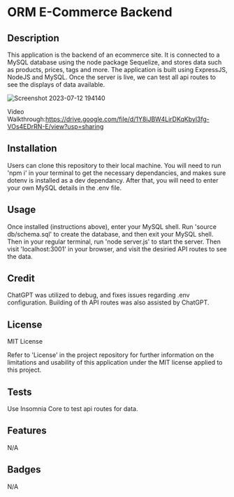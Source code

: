 # ORM E-Commerce Backend

## Description

This application is the backend of an ecommerce site. It is connected to a MySQL database using the node package Sequelize, and stores data such as products, prices, tags and more. The application is built using ExpressJS, NodeJS and MySQL. Once the server is live, we can test all api routes to see the displays of data available.

![Screenshot 2023-07-12 194140](https://github.com/ThomasSzentirmay/ORM-ecommerce-backend/assets/132217664/fd4aca31-9a15-476f-ad08-b7dbf947941d)

Video Walkthrough:https://drive.google.com/file/d/1Y8iJBW4LirDKqKbyl3fg-VOs4EDrRN-E/view?usp=sharing

## Installation

Users can clone this repository to their local machine. You will need to run 'npm i' in your terminal to get the necessary dependancies, and makes sure dotenv is installed as a dev dependancy. After that, you will need to enter your own MySQL details in the .env file.

## Usage

Once installed (instructions above), enter your MySQL shell. Run 'source db/schema.sql' to create the database, and then exit your MySQL shell. Then in your regular terminal, run 'node server.js' to start the server. Then visit 'localhost:3001' in your browser, and visit the desiried API routes to see the data.

## Credit

ChatGPT was utilized to debug, and fixes issues regarding .env configuration. Building of th API routes was also assisted by ChatGPT.

## License

MIT License

Refer to 'License' in the project repository for further information on the limitations and usability of this application under the MIT license applied to this project.

## Tests

Use Insomnia Core to test api routes for data.

## Features 

N/A

## Badges

N/A